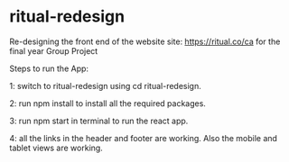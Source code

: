 # ritual-redesign
Re-designing the front end of the website site: https://ritual.co/ca for the final year Group Project

Steps to run the App:

1: switch to ritual-redesign using cd ritual-redesign.

2: run npm install to install all the required packages.

3: run npm start in terminal to run the react app.

4: all the links in the header and footer are working. Also the mobile and tablet views are working.